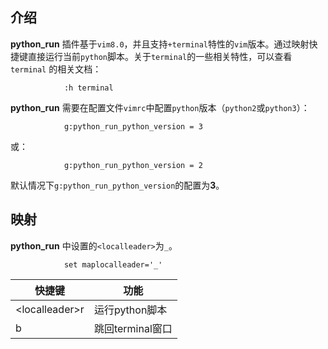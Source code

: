 ## 介绍

**python_run** 插件基于`vim8.0`，并且支持`+terminal`特性的`vim`版本。通过映射快
捷键直接运行当前`python`脚本。关于`terminal`的一些相关特性，可以查看`terminal`
的相关文档：
``` vim
            :h terminal
```

**python_run** 需要在配置文件`vimrc`中配置`python`版本（`python2`或`python3`）：
``` vim
            g:python_run_python_version = 3
```
或：
``` vim
            g:python_run_python_version = 2
```
默认情况下`g:python_run_python_version`的配置为**3**。

## 映射

**python_run** 中设置的`<localleader>`为`_`。
``` vim
            set maplocalleader='_'
```

快捷键 | 功能
---- | ---
\<localleader\>r | 运行python脚本
<localleader>b |  跳回terminal窗口
